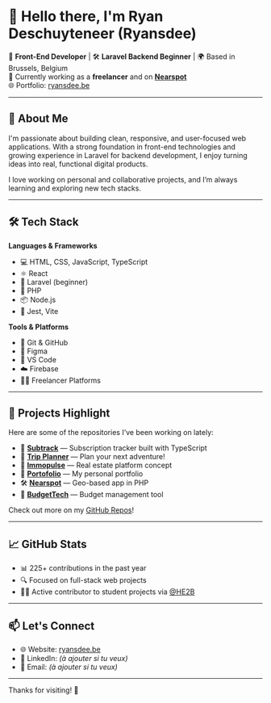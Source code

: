 # 👋 Hello there, I'm Ryan Deschuyteneer (Ryansdee)

🎯 **Front-End Developer** | 🛠️ **Laravel Backend Beginner** | 🌍 Based in Brussels, Belgium  
📍 Currently working as a **freelancer** and on **[Nearspot](https://github.com/Ryansdee/nearspot1.0.1)**  
🌐 Portfolio: [ryansdee.be](https://www.ryansdee.be/)

---

## 🚀 About Me

I'm passionate about building clean, responsive, and user-focused web applications. With a strong foundation in front-end technologies and growing experience in Laravel for backend development, I enjoy turning ideas into real, functional digital products.

I love working on personal and collaborative projects, and I’m always learning and exploring new tech stacks.

---

## 🛠️ Tech Stack

**Languages & Frameworks**  
- 💻 HTML, CSS, JavaScript, TypeScript  
- ⚛️ React  
- 🧱 Laravel (beginner)  
- 🐘 PHP  
- 📦 Node.js  
- 🧪 Jest, Vite  

**Tools & Platforms**  
- 🧰 Git & GitHub  
- 🎨 Figma  
- 🧠 VS Code  
- ☁️ Firebase  
- 🧑‍💻 Freelancer Platforms  

---

## 🔧 Projects Highlight

Here are some of the repositories I’ve been working on lately:

- 🎯 [**Subtrack**](https://github.com/Ryansdee/subtrack) — Subscription tracker built with TypeScript  
- 🧳 [**Trip Planner**](https://github.com/Ryansdee/trip-planner) — Plan your next adventure!  
- 🏡 [**Immopulse**](https://github.com/Ryansdee/immopulse) — Real estate platform concept  
- 🧠 [**Portofolio**](https://github.com/Ryansdee/portofolio) — My personal portfolio  
- 🛠️ [**Nearspot**](https://github.com/Ryansdee/nearspot1.0.1) — Geo-based app in PHP  
- 💸 [**BudgetTech**](https://github.com/Ryansdee/budgettech) — Budget management tool

Check out more on my [GitHub Repos](https://github.com/Ryansdee?tab=repositories)!

---

## 📈 GitHub Stats

- 📊 225+ contributions in the past year  
- 🔍 Focused on full-stack web projects  
- 👨‍🎓 Active contributor to student projects via [@HE2B](https://github.com/HE2B)

---

## 📫 Let's Connect

- 🌐 Website: [ryansdee.be](https://www.ryansdee.be/)  
- 💼 LinkedIn: *(à ajouter si tu veux)*  
- 📩 Email: *(à ajouter si tu veux)*

---

Thanks for visiting! 🚀  
